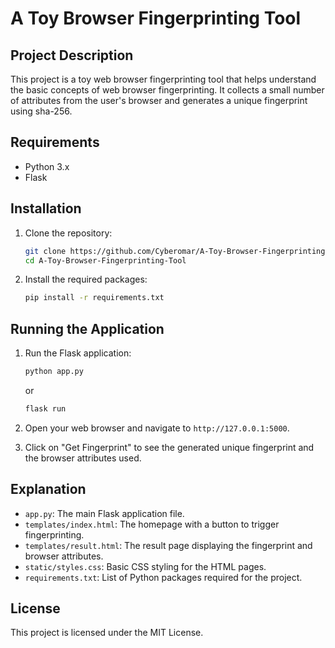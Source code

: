 # A Toy Browser Fingerprinting Tool

## Project Description
This project is a toy web browser fingerprinting tool that helps understand the basic concepts of web browser fingerprinting. It collects a small number of attributes from the user's browser and generates a unique fingerprint using sha-256.

## Requirements
- Python 3.x
- Flask

## Installation

1. Clone the repository:
    ```bash
    git clone https://github.com/Cyberomar/A-Toy-Browser-Fingerprinting-Tool.git
    cd A-Toy-Browser-Fingerprinting-Tool
    ```


2. Install the required packages:
    ```bash
    pip install -r requirements.txt
    ```

## Running the Application

1. Run the Flask application:
    ```bash
    python app.py
    ```
    or

   ```bash
   flask run
   ```

3. Open your web browser and navigate to `http://127.0.0.1:5000`.

4. Click on "Get Fingerprint" to see the generated unique fingerprint and the browser attributes used.

## Explanation
- `app.py`: The main Flask application file.
- `templates/index.html`: The homepage with a button to trigger fingerprinting.
- `templates/result.html`: The result page displaying the fingerprint and browser attributes.
- `static/styles.css`: Basic CSS styling for the HTML pages.
- `requirements.txt`: List of Python packages required for the project.

## License
This project is licensed under the MIT License.
